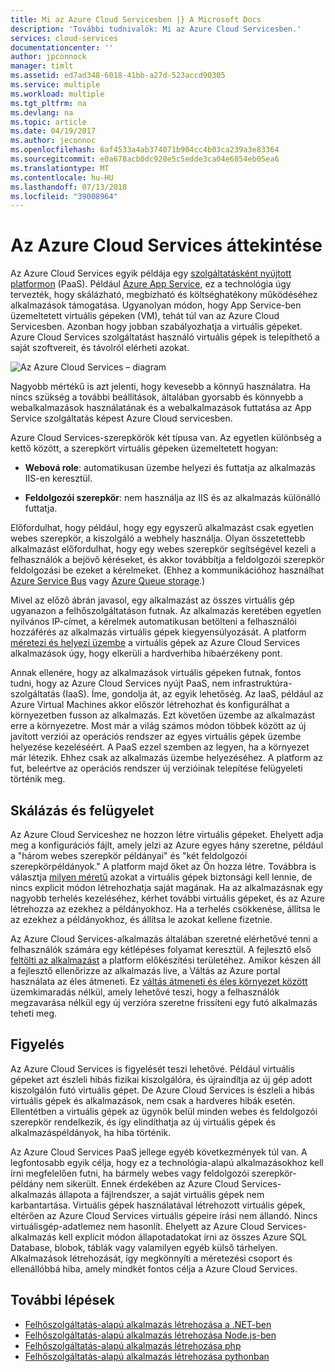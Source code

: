 ```yaml
---
title: Mi az Azure Cloud Servicesben |} A Microsoft Docs
description: 'További tudnivalók: Mi az Azure Cloud Servicesben.'
services: cloud-services
documentationcenter: ''
author: jpconnock
manager: timlt
ms.assetid: ed7ad348-6018-41bb-a27d-523accd90305
ms.service: multiple
ms.workload: multiple
ms.tgt_pltfrm: na
ms.devlang: na
ms.topic: article
ms.date: 04/19/2017
ms.author: jeconnoc
ms.openlocfilehash: 6af4533a4ab374071b904cc4b03ca239a3e83364
ms.sourcegitcommit: e0a678acb0dc928e5c5edde3ca04e6854eb05ea6
ms.translationtype: MT
ms.contentlocale: hu-HU
ms.lasthandoff: 07/13/2018
ms.locfileid: "39008964"
---
```

# <a name="overview-of-azure-cloud-services"></a>Az Azure Cloud Services áttekintése
Az Azure Cloud Services egyik példája egy [szolgáltatásként nyújtott platformon](https://azure.microsoft.com/overview/what-is-paas/) (PaaS). Például [Azure App Service](../app-service/app-service-web-overview.md), ez a technológia úgy tervezték, hogy skálázható, megbízható és költséghatékony működéséhez alkalmazások támogatása. Ugyanolyan módon, hogy App Service-ben üzemeltetett virtuális gépeken (VM), tehát túl van az Azure Cloud Servicesben. Azonban hogy jobban szabályozhatja a virtuális gépeket. Azure Cloud Services szolgáltatást használó virtuális gépek is telepíthető a saját szoftvereit, és távolról elérheti azokat.

![Az Azure Cloud Services – diagram](./media/cloud-services-choose-me/diagram.png)

Nagyobb mértékű is azt jelenti, hogy kevesebb a könnyű használatra. Ha nincs szükség a további beállítások, általában gyorsabb és könnyebb a webalkalmazások használatának és a webalkalmazások futtatása az App Service szolgáltatás képest Azure Cloud servicesben.

Azure Cloud Services-szerepkörök két típusa van. Az egyetlen különbség a kettő között, a szerepkört virtuális gépeken üzemeltetett hogyan:

* **Webová role**: automatikusan üzembe helyezi és futtatja az alkalmazás IIS-en keresztül.

* **Feldolgozói szerepkör**: nem használja az IIS és az alkalmazás különálló futtatja.

Előfordulhat, hogy például, hogy egy egyszerű alkalmazást csak egyetlen webes szerepkör, a kiszolgáló a webhely használja. Olyan összetettebb alkalmazást előfordulhat, hogy egy webes szerepkör segítségével kezeli a felhasználók a bejövő kéréseket, és akkor továbbítja a feldolgozói szerepkör feldolgozási be ezeket a kérelmeket. (Ehhez a kommunikációhoz használhat [Azure Service Bus](../service-bus-messaging/service-bus-fundamentals-hybrid-solutions.md) vagy [Azure Queue storage](../storage/common/storage-introduction.md).)

Mivel az előző ábrán javasol, egy alkalmazást az összes virtuális gép ugyanazon a felhőszolgáltatáson futnak. Az alkalmazás keretében egyetlen nyilvános IP-címet, a kérelmek automatikusan betölteni a felhasználói hozzáférés az alkalmazás virtuális gépek kiegyensúlyozását. A platform [méretezi és helyezi üzembe](cloud-services-how-to-scale-portal.md) a virtuális gépek az Azure Cloud Services alkalmazások úgy, hogy elkerüli a hardverhiba hibaérzékeny pont.

Annak ellenére, hogy az alkalmazások virtuális gépeken futnak, fontos tudni, hogy az Azure Cloud Services nyújt PaaS, nem infrastruktúra-szolgáltatás (IaaS). Íme, gondolja át, az egyik lehetőség. Az IaaS, például az Azure Virtual Machines akkor először létrehozhat és konfigurálhat a környezetben fusson az alkalmazás. Ezt követően üzembe az alkalmazást erre a környezetre. Most már a világ számos módon többek között az új javított verziói az operációs rendszer az egyes virtuális gépek üzembe helyezése kezeléséért. A PaaS ezzel szemben az legyen, ha a környezet már létezik. Ehhez csak az alkalmazás üzembe helyezéséhez. A platform az fut, beleértve az operációs rendszer új verzióinak telepítése felügyeleti történik meg.

## <a name="scaling-and-management"></a>Skálázás és felügyelet
Az Azure Cloud Serviceshez ne hozzon létre virtuális gépeket. Ehelyett adja meg a konfigurációs fájlt, amely jelzi az Azure egyes hány szeretne, például a "három webes szerepkör példányai" és "két feldolgozói szerepkörpéldányok." A platform majd őket az Ön hozza létre. Továbbra is választja [milyen méretű](cloud-services-sizes-specs.md) azokat a virtuális gépek biztonsági kell lennie, de nincs explicit módon létrehozhatja saját magának. Ha az alkalmazásnak egy nagyobb terhelés kezeléséhez, kérhet további virtuális gépeket, és az Azure létrehozza az ezekhez a példányokhoz. Ha a terhelés csökkenése, állítsa le az ezekhez a példányokhoz, és állítsa le azokat kellene fizetnie.

Az Azure Cloud Services-alkalmazás általában szeretné elérhetővé tenni a felhasználók számára egy kétlépéses folyamat keresztül. A fejlesztő első [feltölti az alkalmazást](cloud-services-how-to-create-deploy-portal.md) a platform előkészítési területéhez. Amikor készen áll a fejlesztő ellenőrizze az alkalmazás live, a Váltás az Azure portal használata az éles átmeneti. Ez [váltás átmeneti és éles környezet között](cloud-services-how-to-manage-portal.md#swap-deployments-to-promote-a-staged-deployment-to-production) üzemkimaradás nélkül, amely lehetővé teszi, hogy a felhasználók megzavarása nélkül egy új verzióra szeretne frissíteni egy futó alkalmazás teheti meg.

## <a name="monitoring"></a>Figyelés
Az Azure Cloud Services is figyelését teszi lehetővé. Például virtuális gépeket azt észleli hibás fizikai kiszolgálóra, és újraindítja az új gép adott kiszolgálón futó virtuális gépet. De Azure Cloud Services is észleli a hibás virtuális gépek és alkalmazások, nem csak a hardveres hibák esetén. Ellentétben a virtuális gépek az ügynök belül minden webes és feldolgozói szerepkör rendelkezik, és így elindíthatja az új virtuális gépek és alkalmazáspéldányok, ha hiba történik.

Az Azure Cloud Services PaaS jellege egyéb következmények túl van. A legfontosabb egyik célja, hogy ez a technológia-alapú alkalmazásokhoz kell írni megfelelően futni, ha bármely webes vagy feldolgozói szerepkör-példány nem sikerült. Ennek érdekében az Azure Cloud Services-alkalmazás állapota a fájlrendszer, a saját virtuális gépek nem karbantartása. Virtuális gépek használatával létrehozott virtuális gépek, eltérően az Azure Cloud Services virtuális gépeire írási nem állandó. Nincs virtuálisgép-adatlemez nem hasonlít. Ehelyett az Azure Cloud Services-alkalmazás kell explicit módon állapotadatokat írni az összes Azure SQL Database, blobok, táblák vagy valamilyen egyéb külső tárhelyen. Alkalmazások létrehozását, így megkönnyíti a méretezési csoport és ellenállóbbá hiba, amely mindkét fontos célja a Azure Cloud Services.

## <a name="next-steps"></a>További lépések
* [Felhőszolgáltatás-alapú alkalmazás létrehozása a .NET-ben](cloud-services-dotnet-get-started.md) 
* [Felhőszolgáltatás-alapú alkalmazás létrehozása Node.js-ben](cloud-services-nodejs-develop-deploy-app.md) 
* [Felhőszolgáltatás-alapú alkalmazás létrehozása php](../cloud-services-php-create-web-role.md) 
* [Felhőszolgáltatás-alapú alkalmazás létrehozása pythonban](cloud-services-python-ptvs.md)



